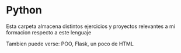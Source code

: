 # Python
Esta carpeta almacena distintos ejercicios y proyectos relevantes a mi formacion respecto a este lenguaje

Tambien puede verse: POO, Flask, un poco de HTML

